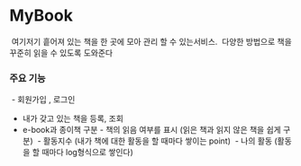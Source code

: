 # MyBook
 여기저기 흩어져 있는 책을 한 곳에 모아 관리 할 수 있는서비스. 
다양한 방법으로 책을 꾸준히 읽을 수 있도록 도와준다  

### 주요 기능
 - 회원가입 , 로그인
- 내가 갖고 있는 책을 등록, 조회 
- e-book과 종이책 구분 - 책의 읽음 여부를 표시 (읽은 책과 읽지 않은 책을 쉽게 구분)
 - 활동지수 (내가 책에 대한 활동을 할 때마다 쌓이는 point)
 - 나의 활동 (활동을 할 때마다 log형식으로 쌓인다)